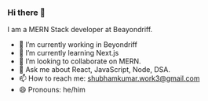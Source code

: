 ### Hi there 👋


I am a MERN Stack developer at Beayondriff. 

- 🔭 I’m currently working in Beyondriff
- 🌱 I’m currently learning Next.js
- 👯 I’m looking to collaborate on MERN.
- 💬 Ask me about React, JavaScript, Node, DSA.
- 📫 How to reach me: shubhamkumar.work3@gmail.com
- 😄 Pronouns: he/him

